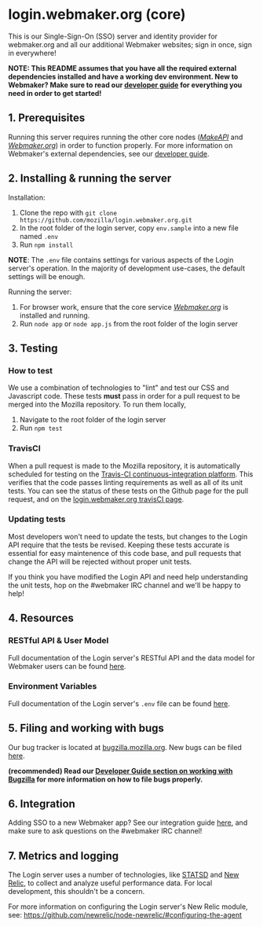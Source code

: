 login.webmaker.org (core)
==================

This is our Single-Sign-On (SSO) server and identity provider for webmaker.org and all our additional Webmaker websites; sign in once, sign in everywhere!

**NOTE: This README assumes that you have all the required external dependencies installed and have a working dev environment. New to Webmaker? Make sure to read our <a href="https://wiki.mozilla.org/Webmaker/Code">developer guide</a> for everything you need in order to get started!**

## 1. Prerequisites

Running this server requires running the other core nodes (<a href="https://github.com/mozilla/MakeAPI">*MakeAPI*</a> and <a href="https://github.com/mozilla/webmaker.org">*Webmaker.org*</a>) in order to function properly. For more information on Webmaker's external dependencies, see our <a href="https://wiki.mozilla.org/Webmaker/Code">developer guide</a>.

## 2. Installing & running the server

Installation:

1. Clone the repo with `git clone https://github.com/mozilla/login.webmaker.org.git`
2. In the root folder of the login server, copy `env.sample` into a new file named `.env`
3. Run `npm install`

**NOTE**: The `.env` file contains settings for various aspects of the Login server's operation. In the majority of development use-cases, the default settings will be enough.

Running the server:

1. For browser work, ensure that the core service <a href="https://github.com/mozilla/webmaker.org/blob/master/README.md">*Webmaker.org*</a> is installed and running.
2. Run `node app` or `node app.js` from the root folder of the login server

## 3. Testing
### How to test
We use a combination of technologies to "lint" and test our CSS and Javascript code. These tests **must** pass in order for a pull request to be merged into the Mozilla repository. To run them locally,

1.  Navigate to the root folder of the login server
2.  Run `npm test`

### TravisCI
When a pull request is made to the Mozilla repository, it is automatically scheduled for testing on the [Travis-CI continuous-integration platform](https://travis-ci.org/). This verifies that the code passes linting requirements as well as all of its unit tests. You can see the status of these tests on the Github page for the pull request, and on the <a href="https://travis-ci.org/mozilla/login.webmaker.org/pull_requests">login.webmaker.org travisCI page</a>.

### Updating tests
Most developers won't need to update the tests, but changes to the Login API require that the tests be revised. Keeping these tests accurate is essential for easy maintenence of this code base, and pull requests that change the API will be rejected without proper unit tests.

If you think you have modified the Login API and need help understanding the unit tests, hop on the #webmaker IRC channel and we'll be happy to help!

## 4. Resources

### RESTful API & User Model
Full documentation of the Login server's RESTful API and the data model for Webmaker users can be found [here](https://github.com/mozilla/login.webmaker.org/wiki/LoginAPI-&-User-Model).

### Environment Variables
Full documentation of the Login server's `.env` file can be found [here](https://github.com/mozilla/login.webmaker.org/wiki/ENV-File-Reference).

##  5. Filing and working with bugs

Our bug tracker is located at <a href="bugzilla.mozilla.org">bugzilla.mozilla.org</a>. New bugs can be filed <a href="https://bugzilla.mozilla.org/enter_bug.cgi?product=Webmaker&component=Login">here</a>.

**(recommended) Read our <a href="https://wiki.mozilla.org/Webmaker/Code#2._Find_or_File_a_Webmaker_Bug">Developer Guide section on working with Bugzilla</a> for more information on how to file bugs properly.**

##  6. Integration
Adding SSO to a new Webmaker app? See our integration guide [here](https://github.com/mozilla/login.webmaker.org/wiki/Integration-guide-for-new-apps), and make sure to ask questions on the #webmaker IRC channel!

##  7. Metrics and logging
The Login server uses a number of technologies, like [STATSD](https://github.com/etsy/statsd/) and [New Relic](http://newrelic.com/), to collect and analyze useful performance data. For local development, this shouldn't be a concern.

For more information on configuring the Login server's New Relic module, see: https://github.com/newrelic/node-newrelic/#configuring-the-agent
